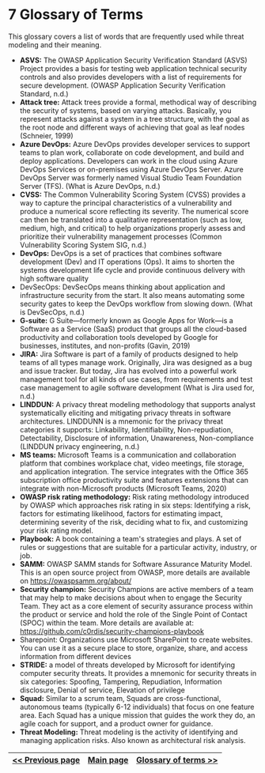 # 7 Glossary of Terms
This glossary covers a list of words that are frequently used while threat modeling and their meaning. 

* **ASVS:** The OWASP Application Security Verification Standard (ASVS) Project provides a basis for testing web application technical security controls and also provides developers with a list of requirements for secure development. (OWASP Application Security Verification Standard, n.d.)
* **Attack tree:** Attack trees provide a formal, methodical way of describing the security of systems, based on varying attacks. Basically, you represent attacks against a system in a tree structure, with the goal as the root node and different ways of achieving that goal as leaf nodes (Schneier, 1999)
* **Azure DevOps:** Azure DevOps provides developer services to support teams to plan work, collaborate on code development, and build and deploy applications. Developers can work in the cloud using Azure DevOps Services or on-premises using Azure DevOps Server. Azure DevOps Server was formerly named Visual Studio Team Foundation Server (TFS). (What is Azure DevOps, n.d.)
* **CVSS:** The Common Vulnerability Scoring System (CVSS) provides a way to capture the principal characteristics of a vulnerability and produce a numerical score reflecting its severity. The numerical score can then be translated into a qualitative representation (such as low, medium, high, and critical) to help organizations properly assess and prioritize their vulnerability management processes (Common Vulnerability Scoring System SIG, n.d.)
* **DevOps:**  DevOps is a set of practices that combines software development (Dev) and IT operations (Ops). It aims to shorten the systems development life cycle and provide continuous delivery with high software quality
* DevSecOps: DevSecOps means thinking about application and infrastructure security from the start. It also means automating some security gates to keep the DevOps workflow from slowing down. (What is DevSecOps, n.d.)
* **G-suite:** G Suite—formerly known as Google Apps for Work—is a Software as a Service (SaaS) product that groups all the cloud-based productivity and collaboration tools developed by Google for businesses, institutes, and non-profits (Gavin, 2019)
* **JIRA:** Jira Software is part of a family of products designed to help teams of all types manage work. Originally, Jira was designed as a bug and issue tracker. But today, Jira has evolved into a powerful work management tool for all kinds of use cases, from requirements and test case management to agile software development (What is Jira used for, n.d.)
* **LINDDUN:**  A privacy threat modeling methodology that supports analyst systematically eliciting and mitigating privacy threats in software architectures. LINDDUNN is a mnemonic for the privacy threat categories it supports: Linkability, Identifiability, Non-repudiation, Detectability, Disclosure of information, Unawareness, Non-compliance (LINDDUN privacy engineering, n.d.)
* **MS teams:** Microsoft Teams is a communication and collaboration platform that combines workplace chat, video meetings, file storage, and application integration. The service integrates with the Office 365 subscription office productivity suite and features extensions that can integrate with non-Microsoft products (Microsoft Teams, 2020)
* **OWASP risk rating methodology:** Risk rating methodology introduced by OWASP which approaches risk rating in six steps: Identifying a risk, factors for estimating likelihood, factors for estimating impact, determining severity of the risk, deciding what to fix, and customizing your risk rating model.
* **Playbook:** A book containing a team's strategies and plays. A set of rules or suggestions that are suitable for a particular activity, industry, or job. 
* **SAMM:** OWASP SAMM stands for Software Assurance Maturity Model. This is an open source project from OWASP, more details are available on https://owaspsamm.org/about/ 
* **Security champion:** Security Champions are active members of a team that may help to make decisions about when to engage the Security Team. They act as a core element of security assurance process within the product or service and hold the role of the Single Point of Contact (SPOC) within the team. More details are available at: https://github.com/c0rdis/security-champions-playbook
* Sharepoint: Organizations use Microsoft SharePoint to create websites. You can use it as a secure place to store, organize, share, and access information from different devices
* **STRIDE:** a model of threats developed by Microsoft for identifying computer security threats. It provides a mnemonic for security threats in six categories: Spoofing, Tampering, Repudiation, Information disclosure, Denial of service, Elevation of privilege 
* **Squad:** Similar to a scrum team, Squads are cross-functional, autonomous teams (typically 6-12 individuals) that focus on one feature area. Each Squad has a unique mission that guides the work they do, an agile coach for support, and a product owner for guidance.
* **Threat Modeling:** Threat modeling is the activity of identifying and managing application risks. Also known as architectural risk analysis.


[<< Previous page](6.%20Innovate%20with%20threat%20model%20technology.md) | [Main page](../README.md) | [Glossary of terms >>](8.%20References.md%20)
| --- | --- | --- |
